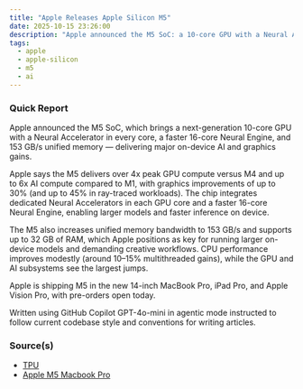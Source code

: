 ```yaml
---
title: "Apple Releases Apple Silicon M5"
date: 2025-10-15 23:26:00
description: "Apple announced the M5 SoC: a 10-core GPU with a Neural Accelerator per core, faster 16-core Neural Engine, and 153 GB/s unified memory for robust on-device AI."
tags:
  - apple
  - apple-silicon
  - m5
  - ai
---
```


### Quick Report

Apple announced the M5 SoC, which brings a next-generation 10-core GPU with a Neural Accelerator in every core, a faster 16-core Neural Engine, and 153 GB/s unified memory — delivering major on-device AI and graphics gains.

<!-- more -->

Apple says the M5 delivers over 4x peak GPU compute versus M4 and up to 6x AI compute compared to M1, with graphics improvements of up to 30% (and up to 45% in ray-traced workloads). The chip integrates dedicated Neural Accelerators in each GPU core and a faster 16-core Neural Engine, enabling larger models and faster inference on device.

The M5 also increases unified memory bandwidth to 153 GB/s and supports up to 32 GB of RAM, which Apple positions as key for running larger on-device models and demanding creative workflows. CPU performance improves modestly (around 10–15% multithreaded gains), while the GPU and AI subsystems see the largest jumps.

Apple is shipping M5 in the new 14-inch MacBook Pro, iPad Pro, and Apple Vision Pro, with pre-orders open today.

Written using GitHub Copilot GPT-4o-mini in agentic mode instructed to follow current codebase style and conventions for writing articles.

### Source(s)

- [TPU][def]
- [Apple M5 Macbook Pro][def2]

[def]: https://www.techpowerup.com/341930/apple-unleashes-m5-the-next-big-leap-in-ai-performance-for-apple-silicon
[def2]: https://www.apple.com/macbook-pro/
